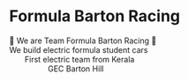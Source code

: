 <h1> Formula Barton Racing </h1>
                                 
🏁 We are Team Formula Barton Racing 🏁<br>
We build electric formula student cars<br>
&emsp;&emsp;First electric team from Kerala<br>
&emsp;&emsp;&emsp;&emsp;&emsp;GEC Barton Hill
